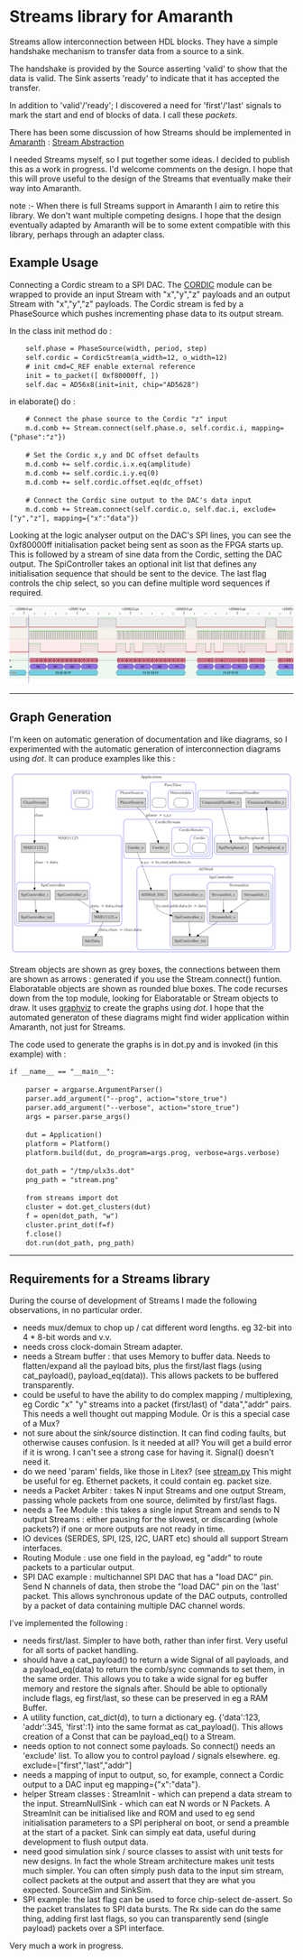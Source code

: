 
Streams library for Amaranth
=======

Streams allow interconnection between HDL blocks.
They have a simple handshake mechanism to transfer data
from a source to a sink.

The handshake is provided by the Source asserting 'valid' to show that the data is valid. The Sink asserts 'ready' to indicate that it has accepted the transfer.

In addition to 'valid'/'ready'; I discovered a need for 'first'/'last' signals to mark the start and end of blocks of data. I call these *packets*.

There has been some discussion of how Streams should be implemented in [Amaranth](https://github.com/amaranth-lang/amaranth) : 
[Stream Abstraction](https://github.com/amaranth-lang/amaranth/issues/317)

I needed Streams myself, so I put together some ideas. I decided to publish this as a work in progress. I'd welcome comments on the design. I hope that this will prove useful to the design of the Streams that eventually make their way into Amaranth.

note :- When there is full Streams support in Amaranth I aim to retire this library. We don't want multiple competing designs. I hope that the design eventually adapted by Amaranth will be to some extent compatible with this library, perhaps through an adapter class.

Example Usage
----

Connecting a Cordic stream to a SPI DAC. 
The [CORDIC](https://github.com/DaveBerkeley/cordic) module can be wrapped to provide an input Stream with "x","y","z" payloads and an output Stream with "x","y","z" payloads. The Cordic stream is fed by a PhaseSource which pushes incrementing phase data to its output stream.

In the class init method do :

        self.phase = PhaseSource(width, period, step)
        self.cordic = CordicStream(a_width=12, o_width=12)
        # init cmd=C_REF enable external reference
        init = to_packet([ 0xf80000ff, ])
        self.dac = AD56x8(init=init, chip="AD5628")

in elaborate() do :

        # Connect the phase source to the Cordic "z" input
        m.d.comb += Stream.connect(self.phase.o, self.cordic.i, mapping={"phase":"z"})

        # Set the Cordic x,y and DC offset defaults
        m.d.comb += self.cordic.i.x.eq(amplitude)
        m.d.comb += self.cordic.i.y.eq(0)
        m.d.comb += self.cordic.offset.eq(dc_offset)

        # Connect the Cordic sine output to the DAC's data input
        m.d.comb += Stream.connect(self.cordic.o, self.dac.i, exclude=["y","z"], mapping={"x":"data"})

Looking at the logic analyser output on the DAC's SPI lines, you can see the 0xf80000ff initialisation packet being sent as soon as the FPGA starts up. This is followed by a stream of sine data from the Cordic, setting the DAC output. The SpiController takes an optional init list that defines any initialisation sequence that should be sent to the device. The last flag controls the chip select, so you can define multiple word sequences if required.

![Logic Analyser trace of SPI DAC init](scr_20230319090840.png)


----

Graph Generation
----

I'm keen on automatic generation of documentation and like diagrams, so I experimented with the automatic generation of interconnection diagrams using *dot*. It can produce examples like this : 

![dot diagram of Stream connections](dot_example.png)

Stream objects are shown as grey boxes, the connections between them are shown as arrows : generated if you use the Stream.connect() funtion. Elaboratable objects are shown as rounded blue boxes. The code recurses down from the top module, looking for Elaboratable or Stream objects to draw. It uses [graphviz](https://www.graphviz.org/) to create the graphs using *dot*. I hope that the automated generaton of these diagrams might find wider application within Amaranth, not just for Streams.

The code used to generate the graphs is in dot.py and is invoked (in this example) with :

    if __name__ == "__main__":

        parser = argparse.ArgumentParser()
        parser.add_argument("--prog", action="store_true")
        parser.add_argument("--verbose", action="store_true")
        args = parser.parse_args()

        dut = Application()
        platform = Platform()
        platform.build(dut, do_program=args.prog, verbose=args.verbose)

        dot_path = "/tmp/ulx3s.dot"
        png_path = "stream.png"

        from streams import dot
        cluster = dot.get_clusters(dut)
        f = open(dot_path, "w")
        cluster.print_dot(f=f)
        f.close()
        dot.run(dot_path, png_path)


----

Requirements for a Streams library
----

During the course of development of Streams I made the following observations, in no particular order.

* needs mux/demux to chop up / cat different word lengths. eg 32-bit into 4 * 8-bit words and v.v.
* needs cross clock-domain Stream adapter.
* needs a Stream buffer : that uses Memory to buffer data. Needs to flatten/expand all the payload bits, plus the first/last flags (using cat_payload(), payload_eq(data)). This allows packets to be buffered transparently.
* could be useful to have the ability to do complex mapping / multiplexing, eg Cordic "x" "y" streams into a packet (first/last) of "data","addr" pairs. This needs a well thought out mapping Module. Or is this a special case of a Mux?
* not sure about the sink/source distinction. It can find coding faults, but otherwise causes confusion. Is it needed at all? You will get a build error if it is wrong. I can't see a strong case for having it. Signal() doesn't need it.
* do we need 'param' fields, like those in Litex? (see 
[stream.py](https://github.com/enjoy-digital/litex/blob/master/litex/soc/interconnect/stream.py)  This might be useful for eg. Ethernet packets, it could contain eg. packet size.
* needs a Packet Arbiter : takes N input Streams and one output Stream, passing whole packets from one source, delimited by first/last flags.
* needs a Tee Module : this takes a single input Stream and sends to N output Streams : either pausing for the slowest, or discarding (whole packets?) if one or more outputs are not ready in time.
* IO devices (SERDES, SPI, I2S, I2C, UART etc) should all support Stream interfaces.
* Routing Module : use one field in the payload, eg "addr" to route packets to a particular output.
* SPI DAC example : multichannel SPI DAC that has a "load DAC" pin. Send N channels of data, then strobe the "load DAC" pin on the 'last' packet. This allows synchronous update of the DAC outputs, controlled by a packet of data containing multiple DAC channel words.

I've implemented the following :

* needs first/last. Simpler to have both, rather than infer first. Very useful for all sorts of packet handling.
* should have a cat_payload() to return a wide Signal of all payloads, and a payload_eq(data) to return the comb/sync commands to set them, in the same order. This allows you to take a wide signal for eg buffer memory and restore the signals after. Should be able to optionally include flags, eg first/last, so these can be preserved in eg a RAM Buffer.
* A utility function, cat_dict(d), to turn a dictionary eg. {'data':123, 'addr':345, 'first':1} into the same format as cat_payload(). This allows creation of a Const that can be payload_eq() to a Stream.
* needs option to not connect some payloads. So connect() needs an 'exclude' list. To allow you to control payload / signals elsewhere. eg. exclude=["first","last","addr"]
* needs a mapping of input to output, so, for example, connect a Cordic output to a DAC input eg mapping={"x":"data"}.
* helper Stream classes : StreamInit - which can prepend a data stream to the input. StreamNullSink - which can eat N words or N Packets. A StreamInit can be initialised like and ROM and used to eg send initialisation parameters to a SPI peripheral on boot, or send a preamble at the start of a packet. Sink can simply eat data, useful during development to flush output data.
* need good simulation sink / source classes to assist with unit tests for new designs. In fact the whole Stream architecture makes unit tests much simpler. You can often simply push data to the input sim stream, collect packets at the output and assert that they are what you expected. SourceSim and SinkSim.
* SPI example: the last flag can be used to force chip-select de-assert. So the packet translates to SPI data bursts. The Rx side can do the same thing, adding first last flags, so you can transparently send (single payload) packets over a SPI interface.

Very much a work in progress.

